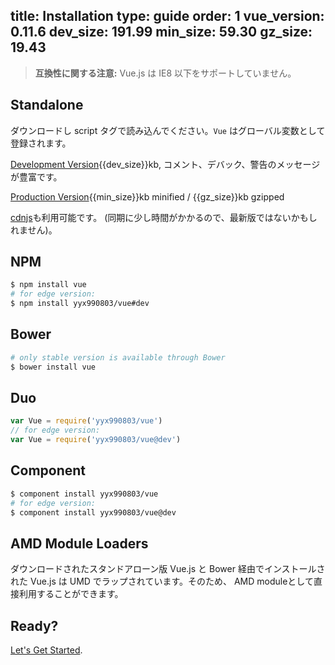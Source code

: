 title: Installation
type: guide
order: 1
vue_version: 0.11.6
dev_size: 191.99
min_size: 59.30
gz_size: 19.43
---

> **互換性に関する注意:** Vue.js は IE8 以下をサポートしていません。

## Standalone

ダウンロードし script タグで読み込んでください。`Vue` はグローバル変数として登録されます。

<div id="downloads">
<a class="button" href="https://raw.github.com/yyx990803/vue/{{vue_version}}/dist/vue.js" download>Development Version</a><span class="light info">{{dev_size}}kb, コメント、デバック、警告のメッセージが豊富です。</span>

<a class="button" href="https://raw.github.com/yyx990803/vue/{{vue_version}}/dist/vue.min.js" download>Production Version</a><span class="light info">{{min_size}}kb minified / {{gz_size}}kb gzipped</span>
</div>

 [cdnjs](//cdnjs.cloudflare.com/ajax/libs/vue/{{vue_version}}/vue.min.js)も利用可能です。 (同期に少し時間がかかるので、最新版ではないかもしれません)。

## NPM

``` bash
$ npm install vue
# for edge version:
$ npm install yyx990803/vue#dev
```

## Bower

``` bash
# only stable version is available through Bower
$ bower install vue
```

## Duo

```js
var Vue = require('yyx990803/vue')
// for edge version:
var Vue = require('yyx990803/vue@dev')
```

## Component

``` bash
$ component install yyx990803/vue
# for edge version:
$ component install yyx990803/vue@dev
```

## AMD Module Loaders
ダウンロードされたスタンドアローン版 Vue.js と Bower 経由でインストールされた Vue.js は UMD でラップされています。そのため、 AMD moduleとして直接利用することができます。


## Ready?

[Let's Get Started](/guide/).
